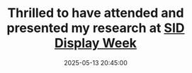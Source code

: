 ---
title: Thrilled to have attended and presented my research at <a href="https://www.displayweek.org/">SID Display Week</a>
date: 2025-05-13 20:45:00 
---
